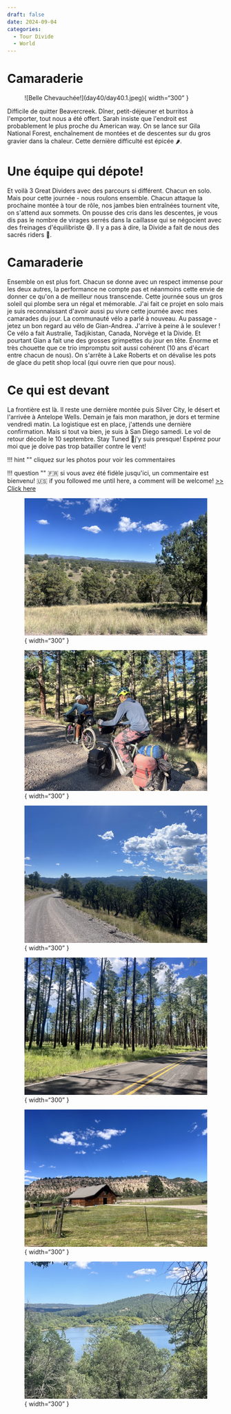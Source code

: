 ```yaml
---
draft: false 
date: 2024-09-04
categories:
  - Tour Divide
  - World
---
```


#  Camaraderie

<figure markdown>
![Belle Chevauchée!](day40/day40.1.jpeg){ width=“300” }
</figure>

Difficile de quitter Beavercreek. Dîner, petit-déjeuner et burritos à l'emporter, tout nous a été offert. Sarah insiste que l'endroit est probablement le plus proche du American way. On se lance sur Gila National Forest, enchaînement de montées et de descentes sur du gros gravier dans la chaleur. Cette dernière difficulté est épicée 🌶️.

<!-- more -->


# Une équipe qui dépote!

Et voilà 3 Great Dividers avec des parcours si différent. Chacun en solo. Mais pour cette journée - nous roulons ensemble. Chacun attaque la prochaine montée à tour de rôle, nos jambes bien entraînées tournent vite, on s'attend aux sommets. On pousse des cris dans les descentes, je vous dis pas le nombre de virages serrés dans la caillasse qui se négocient avec des freinages d'équilibriste 😅. Il y a pas à dire, la Divide a fait de nous des sacrés riders 💪.

# Camaraderie

Ensemble on est plus fort. Chacun se donne avec un respect immense pour les deux autres, la performance ne compte pas et néanmoins cette envie de donner ce qu'on a de meilleur nous transcende. Cette journée sous un gros soleil qui plombe sera un régal et mémorable. J'ai fait ce projet en solo mais je suis reconnaissant d'avoir aussi pu vivre cette journée avec mes camarades du jour. La communauté vélo a parlé à nouveau. Au passage - jetez un bon regard au vélo de Gian-Andrea. J'arrive à peine à le soulever ! Ce vélo a fait Australie, Tadjikistan, Canada, Norvège  et la Divide. Et pourtant Gian a fait une des grosses grimpettes du jour en tête. Énorme et très chouette que ce trio impromptu soit aussi cohérent (10 ans d'écart entre chacun de nous). On s'arrête à Lake Roberts et on dévalise les pots de glace du petit shop local (qui ouvre rien que pour nous). 

# Ce qui est devant 

La frontière est là. Il reste une dernière montée puis Silver City, le désert et l'arrivée à Antelope Wells. Demain je fais mon marathon, je dors et termine vendredi matin. La logistique est en place, j'attends une dernière confirmation. Mais si tout va bien, je suis à San Diego samedi. Le vol de retour décolle le 10 septembre. Stay Tuned 🤞j'y suis presque! Espérez pour moi que je doive pas trop batailler contre le vent!


!!! hint ""
    cliquez sur les photos pour voir les commentaires

!!! question ""
    🇫🇷 si vous avez été fidèle jusqu'ici, un commentaire est bienvenu! 🇺🇸 if you followed me until here, a comment will be welcome! [>> Click here](https://forms.office.com/r/5TiedXLRaN)

<figure markdown>

![Gila National Forest, beaucoup de lacets, montées, descentes](day40/day40.2.jpeg){ width=“300” }

![Le trio à l'œuvre, matez-moi ces bagages!](day40/day40.3.jpeg){ width=“300” }

![L'air de rien, ce gravier est très piégeur](day40/day40.4.jpeg){ width=“300” }

![Dernier tronçon pour rejoindre les pots de glace - on appuie sur les pédales](day40/day40.5.jpeg){ width=“300” }

![Les premières habitations apparaissent](day40/day40.6.jpeg){ width=“300” }

![Lake Roberts et son barrage](day40/day40.7.jpeg){ width=“300” }

</figure>


